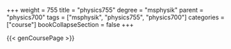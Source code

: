 +++
weight = 755
title = "physics755"
degree = "msphysik"
parent = "physics700"
tags = ["msphysik", "physics755", "physics700"]
categories = ["course"]
bookCollapseSection = false
+++

{{< genCoursePage >}}
